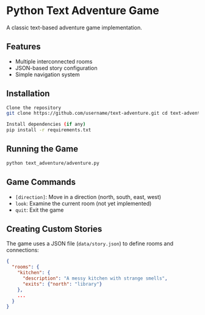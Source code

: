 # Python Text Adventure Game

A classic text-based adventure game implementation.

## Features
- Multiple interconnected rooms
- JSON-based story configuration
- Simple navigation system

## Installation
```bash
Clone the repository
git clone https://github.com/username/text-adventure.git cd text-adventure

Install dependencies (if any)
pip install -r requirements.txt
```

## Running the Game
```bash
python text_adventure/adventure.py
```

## Game Commands
- `[direction]`: Move in a direction (north, south, east, west)
- `look`: Examine the current room (not yet implemented)
- `quit`: Exit the game

## Creating Custom Stories
The game uses a JSON file (`data/story.json`) to define rooms and connections:
```json
{
  "rooms": {
    "kitchen": {
      "description": "A messy kitchen with strange smells",
      "exits": {"north": "library"}
    },
    ...
  }
}